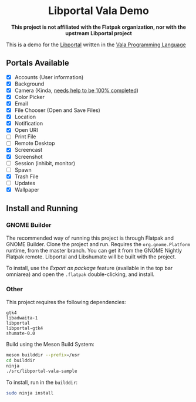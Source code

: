 <div align="center">

# Libportal Vala Demo

**This project is not affiliated with the Flatpak organization, nor with the upstream Libportal project**

</div>

This is a demo for the [Libportal](https://github.com/flatpak/libportal) written in the [Vala Programming Language](https://vala-project.org)

## Portals Available

- [x] Accounts (User information)
- [x] Background
- [x] Camera (Kinda, [needs help to be 100% completed](https://github.com/Diego-Ivan/libportal-vala-demo/issues/1))
- [x] Color Picker
- [x] Email
- [x] File Chooser (Open and Save Files)
- [x] Location
- [x] Notification
- [x] Open URI
- [ ] Print File
- [ ] Remote Desktop
- [x] Screencast
- [x] Screenshot
- [ ] Session (inhibit, monitor)
- [ ] Spawn
- [x] Trash File
- [ ] Updates
- [x] Wallpaper

## Install and Running

### GNOME Builder

The recommended way of running this project is through Flatpak and GNOME Builder. Clone the project and run. Requires the `org.gnome.Platform` runtime, from the master branch. You can get it from the GNOME Nightly Flatpak remote. Libportal and Libshumate will be built with the project.

To install, use the *Export as package* feature (available in the top bar omniarea) and open the `.flatpak` double-clicking, and install.

### Other

This project requires the following dependencies:

```
gtk4
libadwaita-1
libportal
libportal-gtk4
shumate-0.0
```

Build using the Meson Build System:

```sh
meson builddir --prefix=/usr
cd builddir
ninja
./src/libportal-vala-sample
```

To install, run in the `builddir`:

```sh
sudo ninja install
```
